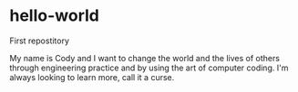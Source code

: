 # hello-world
First repostitory

My name is Cody and I want to change the world and the lives of others through engineering practice and by using the art of computer coding. I'm always looking to learn more, call it a curse.
